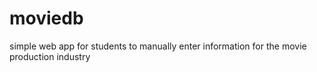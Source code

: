 # moviedb
simple web app for students to manually enter information for the movie production industry
